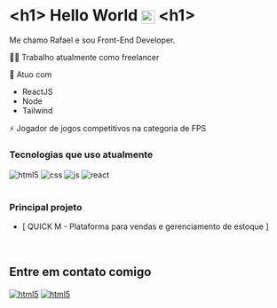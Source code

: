 # &lt;h1&gt; Hello World <img align="center" width="24" alt="html5" src="https://c.tenor.com/WXJXOkgr5FoAAAAj/smiley-emoji.gif" /> &lt;h1&gt;

Me chamo Rafael e sou Front-End Developer.


👩‍💻 Trabalho atualmente como freelancer

🧠 Atuo com
  - ReactJS
  - Node
  - Tailwind

⚡️ Jogador de jogos competitivos na categoria de FPS


### Tecnologias que uso atualmente

<div style="display: inline_block">
  <img align="center" alt="html5" src="https://img.shields.io/badge/HTML5-E34F26?style=for-the-badge&logo=html5&logoColor=white" />
  <img align="center" alt="css" src="https://img.shields.io/badge/CSS3-1572B6?style=for-the-badge&logo=css3&logoColor=white" />
  <img align="center" alt="js" src="https://img.shields.io/badge/JavaScript-F7DF1E?style=for-the-badge&logo=javascript&logoColor=black" />
  <img align="center" alt="react" src="https://img.shields.io/badge/ReactJs-61DAFB?logo=react&logoColor=white&style=for-the-badge" />
</div><br/>

### Principal projeto

- [ QUICK M - Plataforma para vendas e gerenciamento de estoque ]<br/>
<br/>

## Entre em contato comigo

<div style="display: inline_block">
<a href="mailto:Rafaellsilveira1357@gmail.com"><img align="center" alt="html5" src="https://img.shields.io/badge/Gmail-D14836?style=for-the-badge&logo=gmail&logoColor=white" /></a>
<a href="https://www.linkedin.com/in/rafael-silveira-4b8368219/"><img align="center" alt="html5" src="https://img.shields.io/badge/LinkedIn-0077B5?style=for-the-badge&logo=linkedin&logoColor=white" /></a>
</div>
